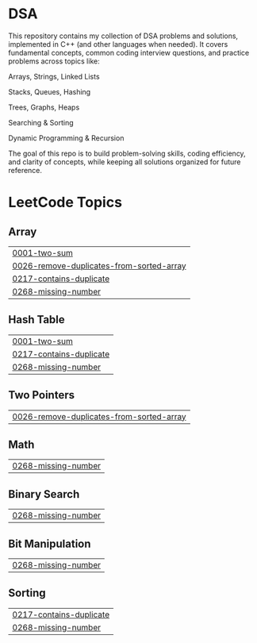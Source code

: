 # DSA
This repository contains my collection of DSA problems and solutions, implemented in C++ (and other languages when needed). It covers fundamental concepts, common coding interview questions, and practice problems across topics like:

Arrays, Strings, Linked Lists

Stacks, Queues, Hashing

Trees, Graphs, Heaps

Searching & Sorting

Dynamic Programming & Recursion


The goal of this repo is to build problem-solving skills, coding efficiency, and clarity of concepts, while keeping all solutions organized for future reference.

<!---LeetCode Topics Start-->
# LeetCode Topics
## Array
|  |
| ------- |
| [0001-two-sum](https://github.com/Vaibhavjadhav2316/DSA/tree/master/0001-two-sum) |
| [0026-remove-duplicates-from-sorted-array](https://github.com/Vaibhavjadhav2316/DSA/tree/master/0026-remove-duplicates-from-sorted-array) |
| [0217-contains-duplicate](https://github.com/Vaibhavjadhav2316/DSA/tree/master/0217-contains-duplicate) |
| [0268-missing-number](https://github.com/Vaibhavjadhav2316/DSA/tree/master/0268-missing-number) |
## Hash Table
|  |
| ------- |
| [0001-two-sum](https://github.com/Vaibhavjadhav2316/DSA/tree/master/0001-two-sum) |
| [0217-contains-duplicate](https://github.com/Vaibhavjadhav2316/DSA/tree/master/0217-contains-duplicate) |
| [0268-missing-number](https://github.com/Vaibhavjadhav2316/DSA/tree/master/0268-missing-number) |
## Two Pointers
|  |
| ------- |
| [0026-remove-duplicates-from-sorted-array](https://github.com/Vaibhavjadhav2316/DSA/tree/master/0026-remove-duplicates-from-sorted-array) |
## Math
|  |
| ------- |
| [0268-missing-number](https://github.com/Vaibhavjadhav2316/DSA/tree/master/0268-missing-number) |
## Binary Search
|  |
| ------- |
| [0268-missing-number](https://github.com/Vaibhavjadhav2316/DSA/tree/master/0268-missing-number) |
## Bit Manipulation
|  |
| ------- |
| [0268-missing-number](https://github.com/Vaibhavjadhav2316/DSA/tree/master/0268-missing-number) |
## Sorting
|  |
| ------- |
| [0217-contains-duplicate](https://github.com/Vaibhavjadhav2316/DSA/tree/master/0217-contains-duplicate) |
| [0268-missing-number](https://github.com/Vaibhavjadhav2316/DSA/tree/master/0268-missing-number) |
<!---LeetCode Topics End-->